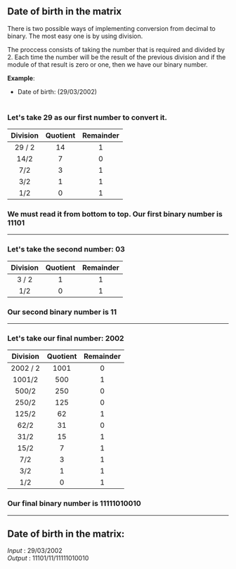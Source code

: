 ## Date of birth in the matrix

There is two possible ways of implementing conversion from decimal to binary. The most easy one is by using division.

The proccess consists of taking the number that is required and divided by 2. Each time the number will be the result of the previous division and if the module of that result is zero or one, then we have our binary number.

**Example**:

- Date of birth: (29/03/2002) <br><br>

### Let's take **29** as our first number to convert it.

| Division | Quotient | Remainder |
| :------: | :------: | :-------: |
|  29 / 2  |    14    |     1     |
|   14/2   |    7     |     0     |
|   7/2    |    3     |     1     |
|   3/2    |    1     |     1     |
|   1/2    |    0     |     1     |

### **We must read it from bottom to top. Our first binary number is 11101** <br>

---

### Let's take the second number: **03**

| Division | Quotient | Remainder |
| :------: | :------: | :-------: |
|  3 / 2   |    1     |     1     |
|   1/2    |    0     |     1     |

### **Our second binary number is 11** <br>

---

### Let's take our final number: **2002**

| Division | Quotient | Remainder |
| :------: | :------: | :-------: |
| 2002 / 2 |   1001   |     0     |
|  1001/2  |   500    |     1     |
|  500/2   |   250    |     0     |
|  250/2   |   125    |     0     |
|  125/2   |    62    |     1     |
|   62/2   |    31    |     0     |
|   31/2   |    15    |     1     |
|   15/2   |    7     |     1     |
|   7/2    |    3     |     1     |
|   3/2    |    1     |     1     |
|   1/2    |    0     |     1     |

### **Our final binary number is 11111010010** <br>

---

## **Date of birth in the matrix**:

_Input_ : 29/03/2002 <br>
_Output_ : 11101/11/11111010010
